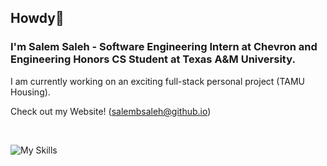 ## Howdy👋
### I'm Salem Saleh - Software Engineering Intern at Chevron and Engineering Honors CS Student at Texas A&M University.

I am currently working on an exciting full-stack personal project (TAMU Housing).

Check out my Website!
(salembsaleh@github.io)

<br>

![My Skills](https://skillicons.dev/icons?i=python,java,html,css,js,react,nodejs,mongodb)

<!--
**salembsaleh/salembsaleh** is a ✨ _special_ ✨ repository because its `README.md` (this file) appears on your GitHub profile.

Here are some ideas to get you started:

- 🔭 I’m currently working on ...
- 🌱 I’m currently learning ...
- 👯 I’m looking to collaborate on ...
- 🤔 I’m looking for help with ...
- 💬 Ask me about ...
- 📫 How to reach me: ...
- 😄 Pronouns: ...
- ⚡ Fun fact: ...
-->
